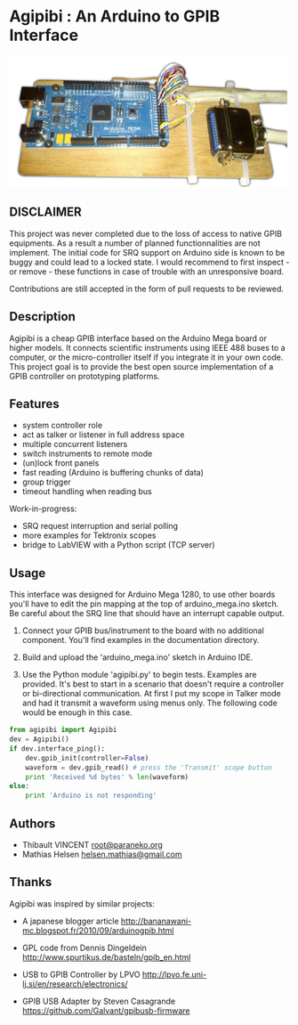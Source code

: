 Agipibi : An Arduino to GPIB Interface
======================================
![](documentation/arduino_and_cable.jpg?raw=true)

DISCLAIMER
----------

This project was never completed due to the loss of access to native GPIB
equipments. As a result a number of planned functionnalities are not implement.
The initial code for SRQ support on Arduino side is known to be buggy and could
lead to a locked state. I would recommend to first inspect - or remove - these
functions in case of trouble with an unresponsive board.

Contributions are still accepted in the form of pull requests to be reviewed.

Description
-----------

Agipibi is a cheap GPIB interface based on the Arduino Mega board or higher
models. It connects scientific instruments using IEEE 488 buses to a computer,
or the micro-controller itself if you integrate it in your own code.
This project goal is to provide the best open source implementation of a GPIB
controller on prototyping platforms. 

Features
--------

  - system controller role
  - act as talker or listener in full address space
  - multiple concurrent listeners
  - switch instruments to remote mode
  - (un)lock front panels
  - fast reading (Arduino is buffering chunks of data)
  - group trigger
  - timeout handling when reading bus

Work-in-progress:

  - SRQ request interruption and serial polling
  - more examples for Tektronix scopes
  - bridge to LabVIEW with a Python script (TCP server)

Usage
-----

This interface was designed for Arduino Mega 1280, to use other boards you'll
have to edit the pin mapping at the top of arduino_mega.ino sketch. Be careful
about the SRQ line that should have an interrupt capable output.

  1. Connect your GPIB bus/instrument to the board with no additional
     component. You'll find examples in the documentation directory.

  2. Build and upload the 'arduino_mega.ino' sketch in Arduino IDE.

  3. Use the Python module 'agipibi.py' to begin tests. Examples are provided.
     It's best to start in a scenario that doesn't require a controller or
     bi-directional communication. At first I put my scope in Talker mode and
     had it transmit a waveform using menus only. The following code would be
     enough in this case.

```python
from agipibi import Agipibi
dev = Agipibi()
if dev.interface_ping():
    dev.gpib_init(controller=False)
    waveform = dev.gpib_read() # press the 'Transmit' scope button
    print 'Received %d bytes' % len(waveform)
else:
    print 'Arduino is not responding'
```

Authors
-------

  - Thibault VINCENT <root@paraneko.org>
  - Mathias Helsen <helsen.mathias@gmail.com>

Thanks
------

Agipibi was inspired by similar projects:

  - A japanese blogger article
    http://bananawani-mc.blogspot.fr/2010/09/arduinogpib.html

  - GPL code from Dennis Dingeldein
    http://www.spurtikus.de/basteln/gpib_en.html
  
  - USB to GPIB Controller by LPVO
    http://lpvo.fe.uni-lj.si/en/research/electronics/
  
  - GPIB USB Adapter by Steven Casagrande
    https://github.com/Galvant/gpibusb-firmware
